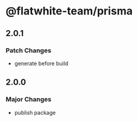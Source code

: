# @flatwhite-team/prisma

## 2.0.1

### Patch Changes

- generate before build

## 2.0.0

### Major Changes

- publish package
